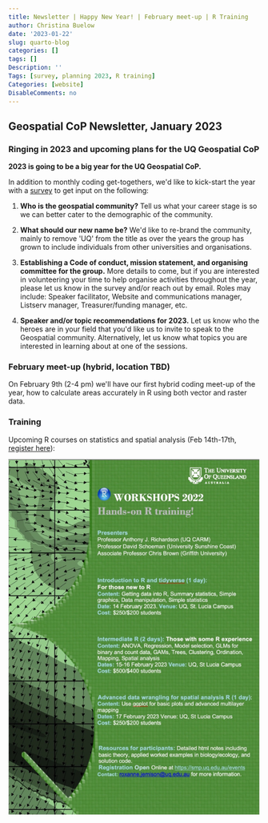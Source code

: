 ```yaml
---
title: Newsletter | Happy New Year! | February meet-up | R Training
author: Christina Buelow
date: '2023-01-22'
slug: quarto-blog
categories: []
tags: []
Description: ''
Tags: [survey, planning 2023, R training]
Categories: [website]
DisableComments: no
---
```


## Geospatial CoP Newsletter, January 2023

### Ringing in 2023 and upcoming plans for the UQ Geospatial CoP

**2023 is going to be a big year for the UQ Geospatial CoP.**

In addition to monthly coding get-togethers, we'd like to kick-start the year with a [survey](https://docs.google.com/forms/d/e/1FAIpQLScyIqFRi1ySR0z0d7u0lSmXu1Vt5_wRq-0aD5bUCml8VziUGQ/viewform) to get input on the following:

1)  **Who is the geospatial community?** Tell us what your career stage is so we can better cater to the demographic of the community.

2)  **What should our new name be?** We'd like to re-brand the community, mainly to remove 'UQ' from the title as over the years the group has grown to include individuals from other universities and organisations.

3)  **Establishing a Code of conduct, mission statement, and organising committee for the group.** More details to come, but if you are interested in volunteering your time to help organise activities throughout the year, please let us know in the survey and/or reach out by email. Roles may include: Speaker facilitator, Website and communications manager, Listserv manager, Treasurer/funding manager, etc.

4)  **Speaker and/or topic recommendations for 2023.** Let us know who the heroes are in your field that you'd like us to invite to speak to the Geospatial community. Alternatively, let us know what topics you are interested in learning about at one of the sessions.

### February meet-up (hybrid, location TBD)

On February 9th (2-4 pm) we'll have our first hybrid coding meet-up of the year, how to calculate areas accurately in R using both vector and raster data.

### Training

Upcoming R courses on statistics and spatial analysis (Feb 14th-17th, [register here](https://smp.uq.edu.au/events)):

![](images/Rworkshops2023.jpg)
